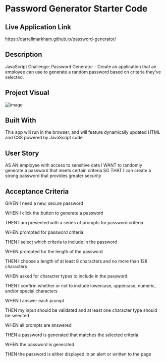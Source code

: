 # Password Generator Starter Code

## Live Application Link
https://darrellmarkham.github.io/password-generator/

## Description
JavaScript Challenge: Password Generator -
Create an application that an employee can use to generate a random password based on criteria they’ve selected. 

## Project Visual
![image](https://user-images.githubusercontent.com/91638369/147891137-630a76f6-77c8-43b1-823d-c94c6f3f473d.png)


## Built With
This app will run in the browser, and will feature dynamically updated HTML and CSS powered by JavaScript code

## User Story
AS AN employee with access to sensitive data
I WANT to randomly generate a password that meets certain criteria
SO THAT I can create a strong password that provides greater security

## Acceptance Criteria
GIVEN I need a new, secure password

WHEN I click the button to generate a password

THEN I am presented with a series of prompts for password criteria

WHEN prompted for password criteria

THEN I select which criteria to include in the password

WHEN prompted for the length of the password

THEN I choose a length of at least 8 characters and no more than 128 characters

WHEN asked for character types to include in the password

THEN I confirm whether or not to include lowercase, uppercase, numeric, and/or special characters

WHEN I answer each prompt

THEN my input should be validated and at least one character type should be selected

WHEN all prompts are answered

THEN a password is generated that matches the selected criteria

WHEN the password is generated

THEN the password is either displayed in an alert or written to the page




